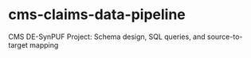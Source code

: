 # cms-claims-data-pipeline
CMS DE-SynPUF Project: Schema design, SQL queries, and source-to-target mapping
